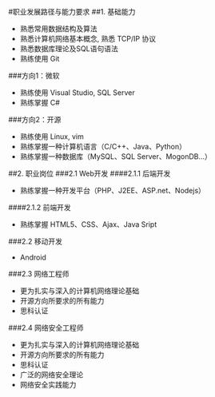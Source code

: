#职业发展路径与能力要求
##1. 基础能力
- 熟悉常用数据结构及算法
- 熟悉计算机网络基本概念, 熟悉 TCP/IP 协议
- 熟悉数据库理论及SQL语句语法
- 熟练使用 Git

###方向1：微软
- 熟练使用 Visual Studio, SQL Server
- 熟练掌握 C#

###方向2：开源
- 熟练使用 Linux, vim
- 熟练掌握一种计算机语言（C/C++、Java、Python）
- 熟练掌握一种数据库（MySQL、SQL Server、MogonDB...）

##2. 职业岗位
###2.1 Web开发
####2.1.1 后端开发
- 熟练掌握一种开发平台（PHP、J2EE、ASP.net、Nodejs）

####2.1.2 前端开发
- 熟练掌握 HTML5、CSS、Ajax、Java Sript

###2.2 移动开发
- Android

###2.3 网络工程师
- 更为扎实与深入的计算机网络理论基础
- 开源方向所要求的所有能力
- 思科认证

###2.4 网络安全工程师
- 更为扎实与深入的计算机网络理论基础
- 开源方向所要求的所有能力
- 思科认证
- 广泛的网络安全理论
- 网络安全实践能力 
